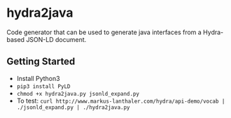 # hydra2java
Code generator that can be used to generate java interfaces from a Hydra-based JSON-LD document. 

## Getting Started

- Install Python3
- `pip3 install PyLD`
- `chmod +x hydra2java.py jsonld_expand.py`
- To test: `curl http://www.markus-lanthaler.com/hydra/api-demo/vocab | ./jsonld_expand.py | ./hydra2java.py`
